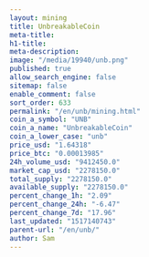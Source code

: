 ```yaml
---
layout: mining
title: UnbreakableCoin
meta-title: 
h1-title: 
meta-description: 
image: "/media/19940/unb.png"
published: true
allow_search_engine: false
sitemap: false
enable_comment: false
sort_order: 633
permalink: "/en/unb/mining.html"
coin_a_symbol: "UNB"
coin_a_name: "UnbreakableCoin"
coin_a_lower_case: "unb"
price_usd: "1.64318"
price_btc: "0.00013985"
24h_volume_usd: "9412450.0"
market_cap_usd: "2278150.0"
total_supply: "2278150.0"
available_supply: "2278150.0"
percent_change_1h: "2.09"
percent_change_24h: "-6.47"
percent_change_7d: "17.96"
last_updated: "1517140743"
parent-url: "/en/unb/"
author: Sam
---
```


